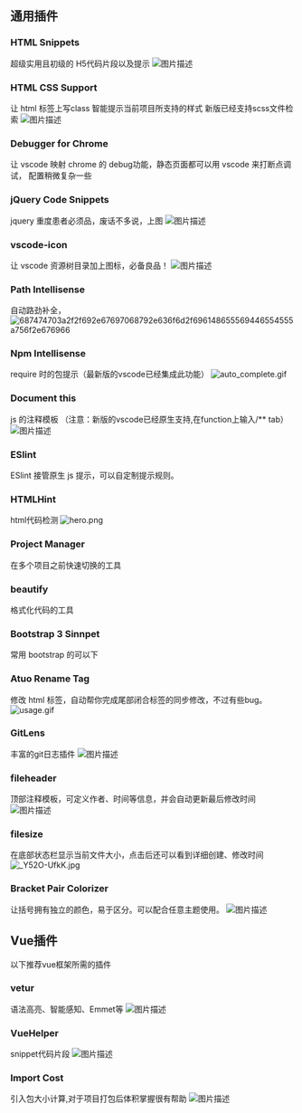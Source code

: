 ## 通用插件

### HTML Snippets

超级实用且初级的 H5代码片段以及提示
![图片描述](assets/1625604254-57bc7582e3a60_articlex.jfif)

### HTML CSS Support

让 html 标签上写class 智能提示当前项目所支持的样式
新版已经支持scss文件检索
![图片描述](assets/3580247599-57bc75f477974_articlex.jfif)

### Debugger for Chrome

让 vscode 映射 chrome 的 debug功能，静态页面都可以用 vscode 来打断点调试，
配置稍微复杂一些

### jQuery Code Snippets

jquery 重度患者必须品，废话不多说，上图
![图片描述](assets/3684834102-57bc776bb6f6b_articlex.jfif)

### vscode-icon

让 vscode 资源树目录加上图标，必备良品！
![图片描述](assets/1604174724-57bc77c0d0f00_articlex.jfif)

### Path Intellisense

自动路劲补全，
![687474703a2f2f692e67697068792e636f6d2f696148655569446554555a756f2e676966](assets/281069640-57bc7829cba1a_articlex.gif)

### Npm Intellisense

require 时的包提示（最新版的vscode已经集成此功能）
![auto_complete.gif](assets/472843894-57bcf2f9f0da9_articlex.gif)

### Document this

js 的注释模板 （注意：新版的vscode已经原生支持,在function上输入/** tab）
![图片描述](assets/481603181-57bc799018eaa_articlex.gif)

### ESlint

ESlint 接管原生 js 提示，可以自定制提示规则。

### HTMLHint

html代码检测
![hero.png](assets/581897998-58ad18e647be6_articlex.png)

### Project Manager

在多个项目之前快速切换的工具

### beautify

格式化代码的工具

### Bootstrap 3 Sinnpet

常用 bootstrap 的可以下

### Atuo Rename Tag

修改 html 标签，自动帮你完成尾部闭合标签的同步修改，不过有些bug。
![usage.gif](assets/3091801986-57bcee8b9c0c5_articlex.gif)

### GitLens

丰富的git日志插件
![图片描述](assets/1139600984-58bc604c5a631_articlex.gif)

### fileheader

顶部注释模板，可定义作者、时间等信息，并会自动更新最后修改时间
![图片描述](assets/3256045897-58bc61141fe71_articlex.gif)

### filesize

在底部状态栏显示当前文件大小，点击后还可以看到详细创建、修改时间
![_Y52O-UfkK.jpg](assets/1675133622-58bc6205b271d_articlex.jfif)

### Bracket Pair Colorizer

让括号拥有独立的颜色，易于区分。可以配合任意主题使用。
![图片描述](assets/example.png)

## Vue插件

以下推荐vue框架所需的插件

### vetur

语法高亮、智能感知、Emmet等
![图片描述](assets/2544643075-58ac224b6d8c3_articlex.png)

### VueHelper

snippet代码片段
![图片描述](assets/description.gif)

### Import Cost

引入包大小计算,对于项目打包后体积掌握很有帮助
![图片描述](https://segmentfault.com/img/remote/1460000014668346?w=838&h=146)

